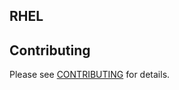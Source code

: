## RHEL


## Contributing
Please see [CONTRIBUTING](https://github.com/bigambitions/technology-articles/blob/master/contributing.md) for details.



